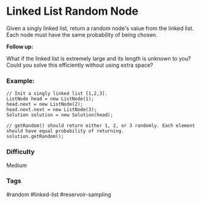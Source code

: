 # Linked List Random Node

Given a singly linked list, return a random node's value from the linked list. Each node must have the same probability of being chosen.

**Follow up:**

What if the linked list is extremely large and its length is unknown to you? Could you solve this efficiently without using extra space?

### Example:

```
// Init a singly linked list [1,2,3].
ListNode head = new ListNode(1);
head.next = new ListNode(2);
head.next.next = new ListNode(3);
Solution solution = new Solution(head);

// getRandom() should return either 1, 2, or 3 randomly. Each element should have equal probability of returning.
solution.getRandom();
```

### Difficulty

Medium

### Tags

#random #linked-list #reservoir-sampling
